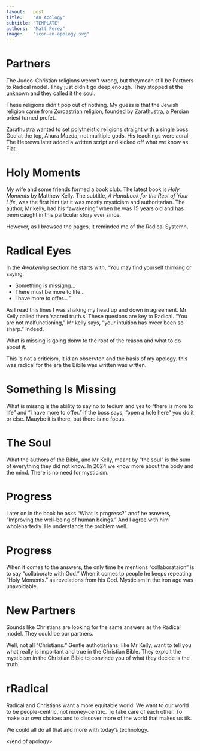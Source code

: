```yaml
---
layout:   post
title:    "An Apology"
subtitle: "TEMPLATE"
authors:  "Matt Perez"
image:    "icon-an-apology.svg"
---
```


<div style='display:none; '>
 <p>The Judeo-Christian religions weren't wrong, they just didn't go deep enough.</p>
</div>

<h1>Partners</h1>
 <p>The Judeo-Christian religions weren't wrong, but theymcan still be Partners to Radical model. They just didn't go deep enough. They stopped at the unknown and they called it the soul.</p>
 <p>These religions didn't pop out of nothing. My guess is that the Jewish religion came from Zoroastrian religion, founded by Zarathustra, a Persian priest turned profet.</p>
 <p>Zarathustra wanted to set polytheistic religions straight with a single boss God at the top, Ahura Mazda, not mulitiple gods. His teachings were aural. The Hebrews later added a written script and kicked off what we know as Fiat.</p>

<h1>Holy Moments</h1>
 <p>My wife and some friends formed a book club. The latest book is <em>Holy Moments</em> by Matthew Kelly. The subtitle, <em>A Handbook for the Rest of Your Life</em>, was the first hint tjat it was mostly mysticism and authoritarian. The author, Mr kelly, had his &ldquo;awakening&rdquo; when he was 15 years old and has been caught in this particular story ever since.</p>
 <p>However, as I browsed the pages, it reminded me of the Radical Systemn.</p> 

<h1>Radical Eyes</h1>
 <p>In the <em>Awakening</em> sectiom he starts with,
   &ldquo;You may find yourself thinking or saying,
  <ul>
   <li>Something is missigng&hellip;</li>
   <li>There must be more to life&hellip;</li>
   <li>I have more to offer&hellip; &rdquo;</li>
 </ul>
 <p>As I read this lines I was shaking my head up and down in agreement. Mr Kelly called them &lsquo;sacred truth.s&rsquo; These quesions are key to Radical. &ldquo;You are not malfunctioning,&rdquo; Mr kelly says, &ldquo;your intuition has nveer been so sharp.&rdquo; Indeed.</p>
 <p>What is missing is going donw to the root of the reason and what to do about it.</p>
 <p>This is not a criticism, it id an observton and the basis of my apology. this was radical for the era the Bibile was written was wrtten.</p>

 <h1>Something Is Missing</h1>
  <p>What is missng is the ability to say no to tedium and yes to &ldquo;there is more to life&rdquo; and &ldquo;I have more to offer.&rdquo; If the boss says, &ldquo;open a hole here&rdquo; you do it or else. Mauybe it is there, but there is no focus.</p>

<h1>The Soul</h1>
  <p>What the authors of the Bible, and Mr Kelly, meant by &ldquo;the soul&rdquo; is the sum of everything they did not know. In 2024 we know more about the body and the mind. There is no need for mysticism.</p>

<h1>Progress</h1>
 <p>Later on in the book he asks &ldquo;What is progress?&rdquo; andf he asnwers, &ldquo;Improving the well-being of human beings.&rdquo; And I agree with him wholehartedly. He understands the problem well.</p>

<h1>Progress</h1>
 <p>When it comes to the answers, the only time he mentions &ldquo;collaborataion&rdquo; is to say &ldquo;collaborate with God.&rdquo; When it comes tp people he keeps repeating &ldquo;Holy Moments.&rdquo; as revelations from his God. Mysticism in the iron age was unavoidable.</p>

<h1>New Partners</h1>
 <p>Sounds like Christians are looking for the same answers as the Radical model. They could be our partners.</p>
 <p>Well, not all &ldquo;Christians.&ldquo; Gentle authotiarians, like Mr Kelly, want to tell you what really is important and true in the Christian Bible. They exploit the mysticism in the Christian Bible to convince you of what they decide is the truth.</p>

 <h1>rRadical</h1>
  <p>Radical and Christians want a more equitable world. We want to our world to be people-centric, not money-centric. To take care of each other. To make our own choices and to discover more of the world that makes us tik.</p>
  <p>We could all do all that and more with today&lsquo;s technology.</p>

 &lt;/end of apology&gt;